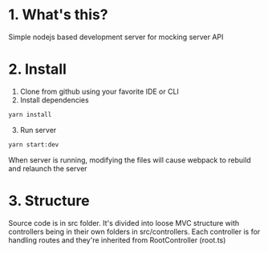 # 1. What's this?
Simple nodejs based development server for mocking server API

# 2. Install

1. Clone from github using your favorite IDE or CLI
2. Install dependencies
```bash
yarn install
```
3. Run server
```bash
yarn start:dev
```
When server is running, modifying the files will cause webpack to rebuild and relaunch the server

# 3. Structure
Source code is in src folder. It's divided into loose MVC structure with controllers being in their own folders in src/controllers. Each controller is for handling routes and they're inherited from RootController (root.ts)